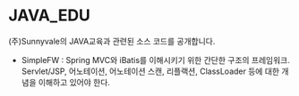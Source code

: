 JAVA_EDU
========

(주)Sunnyvale의 JAVA교육과 관련된 소스 코드를 공개합니다.

* SimpleFW : Spring MVC와 iBatis를 이해시키기 위한 간단한 구조의 프레임워크. Servlet/JSP, 어노테이션, 어노테이션 스캔, 리플랙션, ClassLoader 등에 대한 개념을 이해하고 있어야 한다.
